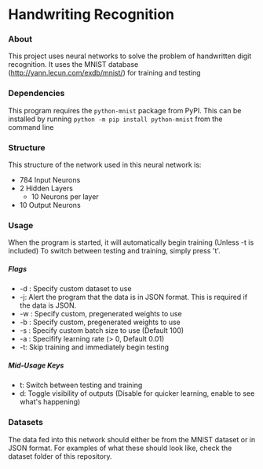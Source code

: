 # Handwriting Recognition

### About
This project uses neural networks to solve the problem of handwritten digit
recognition. It uses the MNIST database (http://yann.lecun.com/exdb/mnist/) for
training and testing


### Dependencies
This program requires the `python-mnist` package from PyPI.
This can be installed by running `python -m pip install python-mnist`
from the command line

### Structure
This structure of the network used in this neural network is:
- 784 Input Neurons
- 2 Hidden Layers
  - 10 Neurons per layer
- 10 Output Neurons

### Usage
When the program is started, it will automatically begin training (Unless -t is included) To switch
between testing and training, simply press 't'.

##### Flags
- -d <dataset>: Specify custom dataset to use
- -j: Alert the program that the data is in JSON format. This is required if the data is JSON.
- -w <weights>: Specify custom, pregenerated weights to use
- -b <biases>: Specify custom, pregenerated weights to use
- -s <batch size>: Specify custom batch size to use (Default 100)
- -a <learning rate>: Specifify learning rate (> 0, Default 0.01)
- -t: Skip training and immediately begin testing

##### Mid-Usage Keys
- t: Switch between testing and training
- d: Toggle visibility of outputs (Disable for quicker learning, enable to see what's happening)

### Datasets
The data fed into this network should either be from the MNIST dataset or in JSON format.
For examples of what these should look like, check the dataset folder of this repository.